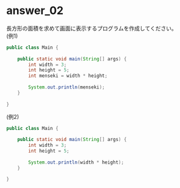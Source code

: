 
# answer_02

長方形の面積を求めて画面に表示するプログラムを作成してください。  
(例1)
```java
public class Main {
 
    public static void main(String[] args) {
        int width = 3;
        int height = 5;
        int menseki = width * height;
        
        System.out.println(menseki);
    }
    
}
```

(例2)
```java
public class Main {
 
    public static void main(String[] args) {
        int width = 3;
        int height = 5;
        
        System.out.println(width * height);
    }
    
}
```
